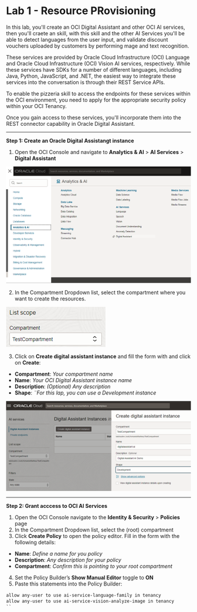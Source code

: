 # Lab 1 - Resource PRovisioning

In this lab, you'll create an OCI Digital Assistant and other OCI AI services, then you'll craete an skill, with this skill and the other AI Services you'll be able to detect languages from the user input, and validate discount vouchers uploaded by customers by performing mage and text recognition.

These services are provided by Oracle Cloud Infrastructure (OCI) Language and Oracle Cloud Infrastructure (OCI) Vision AI services, respectively. While these services have SDKs for a number of different languages, including Java, Python, JavaScript, and .NET, the easiest way to integrate these services into the conversation is through their REST Service APIs.

To enable the pizzeria skill to access the endpoints for these services within the OCI environment, you need to apply for the appropriate security policy within your OCI Tenancy.

Once you gain access to these services, you'll incorporate them into the REST connector capability in Oracle Digital Assistant.
___

**Step 1: Create an Oracle Digital Assistangt instance**

1. Open the OCI Console and navigate to **Analytics & AI** > **AI Services** > **Digital Assistant**

![](/images/lab1-resourceprovisioning-1.png)

2. In the Compartment Dropdown list, select the compartment where you want to create the resources.

![](/images/lab1-resourceprovisioning-2.png)

3. Click on **Create digital assistant instance** and fill the form with and click on **Create**:

- **Compartment**: *Your compartment name*
- **Name**: *Your OCI Digital Assistant instance name*
- **Description**: *(Optional) Any description*
- **Shape**: *¨For this lap, you can use a Development instance*

![](/images/lab1-resourceprovisioning-3.png)

___

**Step 2: Grant acccess to OCI AI Services** 

1. Open the OCI Console navigate to the **Identity & Security** > **Policies** page
2. In the Compartment Dropdown list, select the (root) compartment
3. Click **Create Policy** to open the policy editor. Fill in the form with the following details:
- **Name**: *Define a name for you policy*
- **Description**: *Any description for your policy*
- **Compartment**: *Confirm this is pointing to your root compartment*
4. Set the Policy Builder’s **Show Manual Editor** toggle to **ON**
5. Paste this statements into the Policy Builder:
```
allow any-user to use ai-service-language-family in tenancy
allow any-user to use ai-service-vision-analyze-image in tenancy
``
  
